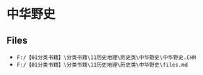 # 中华野史

## Files

- `F:/【01分类书籍】\分类书籍\11历史地理\历史类\中华野史\中华野史.CHM`
- `F:/【01分类书籍】\分类书籍\11历史地理\历史类\中华野史\files.md`
